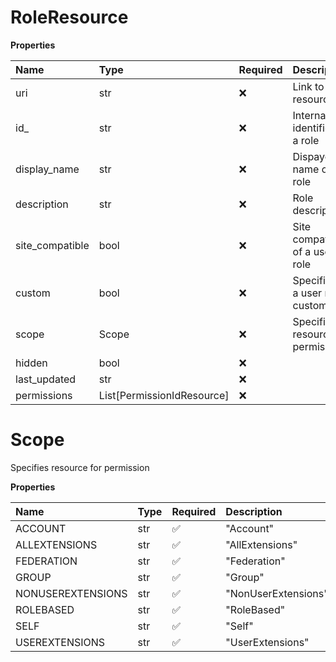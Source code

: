 # RoleResource

**Properties**

| Name            | Type                       | Required | Description                        |
| :-------------- | :------------------------- | :------- | :--------------------------------- |
| uri             | str                        | ❌       | Link to a role resource            |
| id\_            | str                        | ❌       | Internal identifier of a role      |
| display_name    | str                        | ❌       | Dispayed name of a role            |
| description     | str                        | ❌       | Role description                   |
| site_compatible | bool                       | ❌       | Site compatibility of a user role  |
| custom          | bool                       | ❌       | Specifies if a user role is custom |
| scope           | Scope                      | ❌       | Specifies resource for permission  |
| hidden          | bool                       | ❌       |                                    |
| last_updated    | str                        | ❌       |                                    |
| permissions     | List[PermissionIdResource] | ❌       |                                    |

# Scope

Specifies resource for permission

**Properties**

| Name              | Type | Required | Description         |
| :---------------- | :--- | :------- | :------------------ |
| ACCOUNT           | str  | ✅       | "Account"           |
| ALLEXTENSIONS     | str  | ✅       | "AllExtensions"     |
| FEDERATION        | str  | ✅       | "Federation"        |
| GROUP             | str  | ✅       | "Group"             |
| NONUSEREXTENSIONS | str  | ✅       | "NonUserExtensions" |
| ROLEBASED         | str  | ✅       | "RoleBased"         |
| SELF              | str  | ✅       | "Self"              |
| USEREXTENSIONS    | str  | ✅       | "UserExtensions"    |

<!-- This file was generated by liblab | https://liblab.com/ -->
